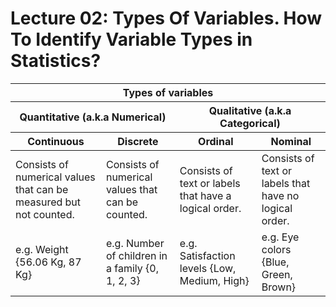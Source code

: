 # Lecture 02: Types Of Variables. How To Identify Variable Types in Statistics?

<table>
  <thead>
    <tr>
      <th colspan="4">Types of variables</th>
    </tr>
    <tr>
      <th colspan="2">Quantitative (a.k.a Numerical)</th>
      <th colspan="2">Qualitative (a.k.a Categorical)</th>
    </tr>
    <tr>
      <th>Continuous</th>
      <th>Discrete</th>
      <th>Ordinal</th>
      <th>Nominal</th>
    </tr>
  </thead>
  <tbody>
    <tr>
      <td>Consists of numerical values that can be measured but not counted.</td>
      <td>Consists of numerical values that can be counted.</td>
      <td>Consists of text or labels that have a logical order.</td>
      <td>Consists of text or labels that have no logical order.</td>
    </tr>
    <tr>
      <td>e.g. Weight {56.06 Kg, 87 Kg}</td>
      <td>e.g. Number of children in a family  {0, 1, 2, 3}</td>
      <td>e.g. Satisfaction levels {Low, Medium, High}</td>
      <td>e.g. Eye colors {Blue, Green, Brown}</td>
    </tr>
  </tbody>
</table>
